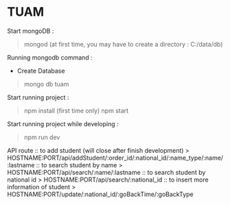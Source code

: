 # TUAM

Start mongoDB :
> mongod
(at first time, you may have to create a directory : C:/data/db)

Running mongodb command :
- Create Database
> mongo
> db tuam

Start running project :
> npm install (first time only)
> npm start

Start running project while developing :
> npm run dev

API route
:: to add student (will close after finish development)
    > HOSTNAME:PORT/api/addStudent/:order_id/:national_id/:name_type/:name/:lastname
:: to search student by name
    > HOSTNAME:PORT/api/search/:name/:lastname
:: to search student by national id
    > HOSTNAME:PORT/api/search/:national_id
:: to insert more information of student
    > HOSTNAME:PORT/update/:national_id/:goBackTime/:goBackType
